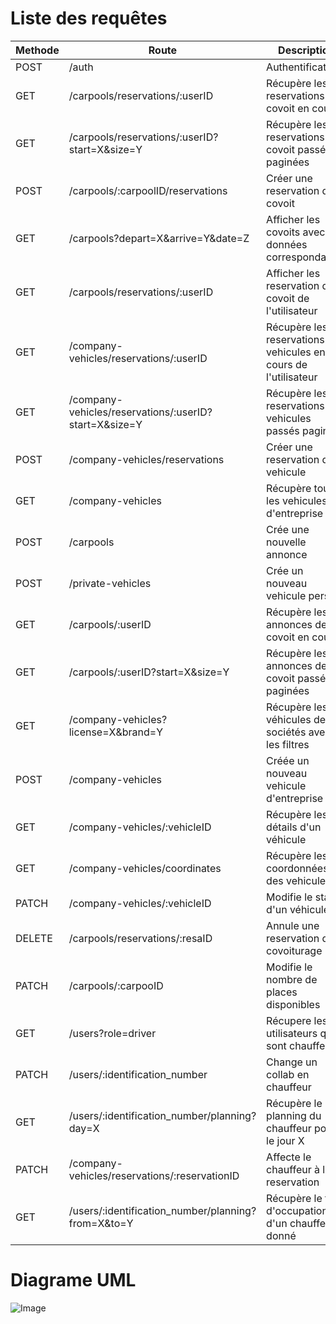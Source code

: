 Liste des requêtes
==================

| Methode | Route                                                 | Description                                                      | Utilisateur      |
| ------- | ----------------------------------------------------- | ---------------------------------------------------------------- | ---------------- |
| POST    | /auth                                                 | Authentification                                                 | Tous             |
| GET     | /carpools/reservations/:userID                        | Récupère les reservations de covoit en cours                     | Collab & plus    |
| GET     | /carpools/reservations/:userID?start=X&size=Y         | Récupère les reservations de covoit passés paginées              | Collab & plus    |
| POST    | /carpools/:carpoolID/reservations                     | Créer une reservation de covoit                                  | Collab & plus    |
| GET     | /carpools?depart=X&arrive=Y&date=Z                    | Afficher les covoits avec les données correspondantes            | Collab & plus    |
| GET     | /carpools/reservations/:userID                        | Afficher les reservation de covoit de l'utilisateur              | Collab & plus    |
| GET     | /company-vehicles/reservations/:userID                | Récupère les reservations de vehicules en cours de l'utilisateur | Collab & plus    |
| GET     | /company-vehicles/reservations/:userID?start=X&size=Y | Récupère les reservations de vehicules passés paginées           | Collab & plus    |
| POST    | /company-vehicles/reservations                        | Créer une reservation de vehicule                                | Collab & plus    |
| GET     | /company-vehicles                                     | Récupère tous les vehicules d'entreprise                         | Collab & plus    |
| POST    | /carpools                                             | Crée une nouvelle annonce                                        | Collab & plus    |
| POST    | /private-vehicles                                     | Crée un nouveau vehicule perso                                   | Collab & plus    |
| GET     | /carpools/:userID                                     | Récupère les annonces de covoit en cours                         | Collab & plus    |
| GET     | /carpools/:userID?start=X&size=Y                      | Récupère les annonces de covoit passés paginées                  | Collab & plus    |
| GET     | /company-vehicles?license=X&brand=Y                   | Récupère les véhicules de sociétés avec les filtres              | Admin            |
| POST    | /company-vehicles                                     | Créée un nouveau vehicule d'entreprise                           | Admin            |
| GET     | /company-vehicles/:vehicleID                          | Récupère les détails d'un véhicule                               | Admin            |
| GET     | /company-vehicles/coordinates                         | Récupère les coordonnées des vehicules                           | Admin            |
| PATCH   | /company-vehicles/:vehicleID                          | Modifie le statut d'un véhicule                                  | Admin            |
| DELETE  | /carpools/reservations/:resaID                        | Annule une reservation d'un covoiturage                          | Collab & plus    |
| PATCH   | /carpools/:carpooID                                   | Modifie le nombre de places disponibles                          | Collab & plus    |
| GET     | /users?role=driver                                    | Récupere les utilisateurs qui sont chauffeurs                    | Admin            |
| PATCH   | /users/:identification\_number                        | Change un collab en chauffeur                                    | Admin            |
| GET     | /users/:identification\_number/planning?day=X         | Récupère le planning du chauffeur pour le jour X                 | Chauffeur & plus |
| PATCH   | /company-vehicles/reservations/:reservationID         | Affecte le chauffeur à la reservation                            | Chauffeur & plus |
| GET     | /users/:identification\_number/planning?from=X&to=Y   | Récupère le taux d'occupation d'un chauffeur donné               | Chauffeur & plus |

Diagrame UML
============

![Image](https://user-images.githubusercontent.com/79093561/177292996-21a8f45d-1c10-481c-8412-fbf6d70211fb.png)
